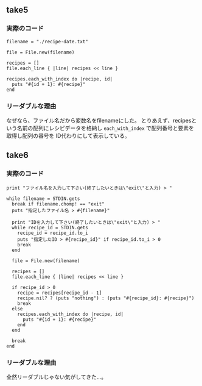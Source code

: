## take5
### 実際のコード

```
filename = "./recipe-date.txt"

file = File.new(filename)

recipes = []
file.each_line { |line| recipes << line }

recipes.each_with_index do |recipe, id| 
  puts "#{id + 1}: #{recipe}"
end
```

### リーダブルな理由
なぜなら、ファイル名だから変数名をfilenameにした。
とりあえず、recipesという名前の配列にレシピデータを格納し
`each_with_index` で配列番号と要素を取得し配列の番号を
ID代わりにして表示している。

## take6
### 実際のコード

```
print "ファイル名を入力して下さい(終了したいときは\"exit\"と入力) > "

while filename = STDIN.gets
  break if filename.chomp! == "exit"
  puts "指定したファイル名 > #{filename}"

  print "IDを入力して下さい(終了したいときは\"exit\"と入力) > "
  while recipe_id = STDIN.gets
    recipe_id = recipe_id.to_i
    puts "指定したID > #{recipe_id}" if recipe_id.to_i > 0
    break
  end

  file = File.new(filename)

  recipes = []
  file.each_line { |line| recipes << line }

  if recipe_id > 0
    recipe = recipes[recipe_id - 1]
    recipe.nil? ? (puts "nothing") : (puts "#{recipe_id}: #{recipe}")
    break
  else
    recipes.each_with_index do |recipe, id| 
      puts "#{id + 1}: #{recipe}"
    end
  end

  break
end
```

### リーダブルな理由
全然リーダブルじゃない気がしてきた…。
